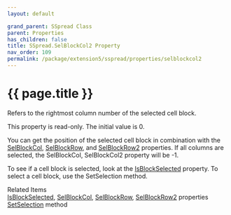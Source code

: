 ```yaml
---
layout: default

grand_parent: SSpread Class
parent: Properties
has_children: false
title: SSpread.SelBlockCol2 Property
nav_order: 109
permalink: /package/extension5/sspread/properties/selblockcol2
---
```

# {{ page.title }}

Refers to the rightmost column number of the selected cell block.

This property is read-only. The initial value is 0.

You can get the position of the selected cell block in combination with the <a href="/package/extension5/sspread/properties/selblockcol">SelBlockCol</a>, <a href="/package/extension5/sspread/properties/selblockrow">SelBlockRow</a>, and <a href="/package/extension5/sspread/properties/selblockrow2">SelBlockRow2</a> properties.
If all columns are selected, the SelBlockCol, SelBlockCol2 property will be -1.

To see if a cell block is selected, look at the <a href="/package/extension5/sspread/properties/isblockselected">IsBlockSelected</a> property.
To select a cell block, use the SetSelection method.

Related Items<br>
<a href="/package/extension5/sspread/properties/isblockselected">IsBlockSelected</a>, <a href="/package/extension5/sspread/properties/selblockcol">SelBlockCol</a>, <a href="/package/extension5/sspread/properties/selblockrow">SelBlockRow</a>, <a href="/package/extension5/sspread/properties/selblockrow2">SelBlockRow2</a> properties<br>
<a href="/package/extension5/sspread/methods/setselection">SetSelection</a> method  